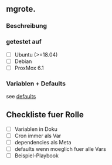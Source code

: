 ## mgrote.<name>

### Beschreibung

### getestet auf
- [ ] Ubuntu (>=18.04)
- [ ] Debian
- [ ] ProxMox 6.1

### Variablen + Defaults
see [defaults](./defaults/main.yml)


## Checkliste fuer Rolle
- [ ] Variablen in Doku
- [ ] Cron immer als Var
- [ ] dependencies als Meta
- [ ] defaults wenn moeglich fuer alle Vars
- [ ] Beispiel-Playbook
